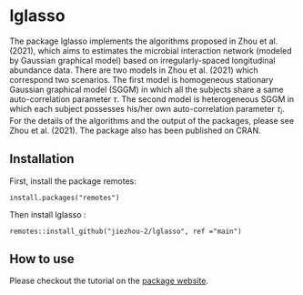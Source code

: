 
<!-- README.md is generated from README.Rmd. Please edit that file -->

# lglasso

<!-- badges: start -->
<!-- badges: end -->

The package lglasso  implements the algorithms proposed in Zhou et al. (2021), 
which aims to estimates the microbial interaction network (modeled by Gaussian graphical model) 
based on irregularly-spaced longitudinal abundance data. 
There are two models in Zhou et al. (2021)  which correspond two scenarios. 
The first model is homogeneous stationary Gaussian graphical model (SGGM) 
in which all the subjects share a same auto-correlation parameter $\tau$.
The second model is heterogeneous SGGM in which each subject possesses 
his/her own auto-correlation parameter $\tau_i$. 
For the details of the algorithms and the output of the packages, please see Zhou et al. (2021). The package also has been published on CRAN. 

## Installation

First, install the package remotes:

```
install.packages("remotes")
```

Then install lglasso :

```
remotes::install_github("jiezhou-2/lglasso", ref ="main") 
```

## How to use

 Please checkout the tutorial on the [package website](https://jiezhou-2.github.io/lglasso/).

